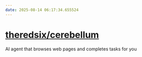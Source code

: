 ```yaml
---
date: 2025-08-14 06:17:34.655524
---
```


# [theredsix/cerebellum](https://github.com/theredsix/cerebellum)

AI agent that browses web pages and completes tasks for you